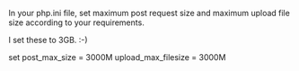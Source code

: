 In your php.ini file, set maximum post request 
size and maximum upload file size according to 
your requirements. 

I set these to 3GB. :-)

set post_max_size = 3000M
upload_max_filesize = 3000M

